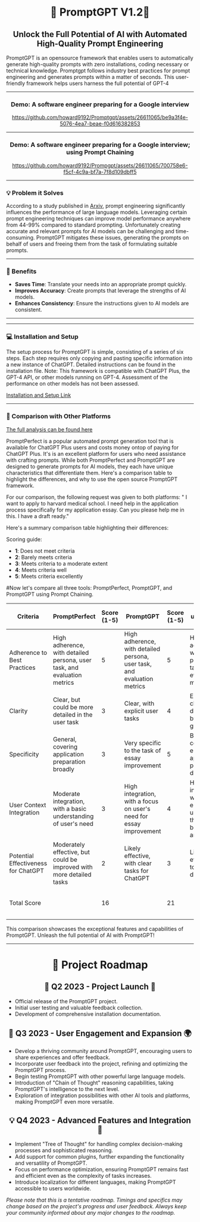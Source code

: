 # <div align="center">🚀 PromptGPT V1.2🚀</div>

## <div align="center">Unlock the Full Potential of AI with Automated High-Quality Prompt Engineering</div>


PromptGPT is an opensource framework that enables users to automatically generate high-quality prompts with zero installations, coding necessary or technical knowledge. Promptgpt follows industry best practices for prompt engineering and generates prompts within a matter of seconds. This user-friendly framework helps users harness the full potential of GPT-4

<div align="center">

---
### Demo: A software engineer preparing for a Google interview


https://github.com/howard9192/Promptgpt/assets/26611065/be9a3f4e-5076-4ea7-beae-f0d616382853





---
  
  
### Demo: A software engineer preparing for a Google interview; using Prompt Chaining 
https://github.com/howard9192/Prompgpt/assets/26611065/700758e6-f5cf-4c9a-bf7a-7f8d109dbff5 


  
  
</div>



<div align="center">

---

  
 
</div>

### 💡 Problem it Solves 
According to a study published in [Arxiv](https://arxiv.org/pdf/2201.11903.pdf), prompt engineering significantly influences the performance of large language models. Leveraging certain prompt engineering techniques can improve model performance anywhere from 44-99% compared to standard prompting. Unfortunately creating accurate and relevant prompts for AI models can be challenging and time-consuming. PromptGPT mitigates these issues, generating the prompts on behalf of users and freeing them from the task of formulating suitable prompts.

<div align="center">

---

  
  
</div>

### 🚀 Benefits

- **Saves Time**: Translate your needs into an appropriate prompt quickly.
- **Improves Accuracy**: Create prompts that leverage the strengths of AI models.
- **Enhances Consistency**: Ensure the instructions given to AI models are consistent.
---
  
  


<div align="center">

---

</div>

  
  
### 💻 Installation and Setup

The setup process for PromptGPT is simple, consisting of a series of six steps. Each step requires only copying and pasting specific information into a new instance of ChatGPT. Detailed instructions can be found in the installation file. Note: This framework is compatible with ChatGPT Plus, the GPT-4 API, or other models running on GPT-4. Assessment of the performance on other models has not been assessed. 

[Installation and Setup Link](https://github.com/howard9192/Prompgpt/blob/main/Instructions.md)

<div align="center">

---

  
  
</div>

### 🥊 Comparison with Other Platforms
[The full analysis can be found here](https://github.com/howard9192/Prompgpt/blob/main/Comparison%20to%20PromptPerfect.md)

PromptPerfect is a popular automated prompt generation tool that is available for ChatGPT Plus users and costs money ontop of paying for ChatGPT Plus. It's is an excellent platform for users who need assistance with crafting prompts. While both PromptPerfect and PromptGPT are designed to generate prompts for AI models, they each have unique characteristics that differentiate them. Here's a comparison table to highlight the differences, and why to use the open source PromptGPT framework.

For our comparison, the following request was given to both platforms: " I want to apply to harvard medical school. I need help in the application process specifically for my application essay. Can you please help me in this. I have a draft ready."



Here's a summary comparison table highlighting their differences:

Scoring guide:
- **1**: Does not meet criteria
- **2**: Barely meets criteria
- **3**: Meets criteria to a moderate extent
- **4**: Meets criteria well
- **5**: Meets criteria excellently

#Now let's compare all three tools: PromptPerfect, PromptGPT, and PromptGPT using Prompt Chaining. 

| Criteria | PromptPerfect | Score (1-5) | PromptGPT | Score (1-5) | PromptGPT using Prompt Chaining | Score (1-5) | Best Tool |
|---|---|---|---|---|---|---|---|
| Adherence to Best Practices | High adherence, with detailed persona, user task, and evaluation metrics | 5 | High adherence, with detailed persona, user task, and evaluation metrics | 5 | High adherence, with detailed persona, user task, and evaluation metrics | 5 | <span style="color:green">Tie</span> |
| Clarity | Clear, but could be more detailed in the user task | 3 | Clear, with explicit user tasks | 4 | Extremely clear, with detailed step-by-step guidance | 5 | <span style="color:green">PromptGPT using Prompt Chaining</span> |
| Specificity | General, covering application preparation broadly | 3 | Very specific to the task of essay improvement | 5 | Broad, covering the entire application process with detailed steps | 4 | <span style="color:green">PromptGPT</span> |
| User Context Integration | Moderate integration, with a basic understanding of user's need | 3 | High integration, with a focus on user's need for essay improvement | 4 | High integration, with an emphasis on understanding the user's background and goals | 5 | <span style="color:green">PromptGPT using Prompt Chaining</span> |
| Potential Effectiveness for ChatGPT | Moderately effective, but could be improved with more detailed tasks | 2 | Likely effective, with clear tasks for ChatGPT | 3 | Likely very effective due to clear, detailed tasks | 4 | <span style="color:green">PromptGPT using Prompt Chaining</span> |
| Total Score | | 16 | | 21 | | 23 | <span style="color:green">PromptGPT using Prompt Chaining</span> |


This comparison showcases the exceptional features and capabilities of PromptGPT. Unleash the full potential of AI with PromptGPT!

  ---
  
<div align="center">
  
# 🚀 Project Roadmap

## 🎈 Q2 2023 - Project Launch 🎉
  
</div>

- Official release of the PromptGPT project.
- Initial user testing and valuable feedback collection.
- Development of comprehensive installation documentation.

<div align="center">
  
## 📢 Q3 2023 - User Engagement and Expansion 🌍
  
</div>

- Develop a thriving community around PromptGPT, encouraging users to share experiences and offer feedback.
- Incorporate user feedback into the project, refining and optimizing the PromptGPT process.
- Begin testing PromptGPT with other powerful large language models.
- Introduction of "Chain of Thought" reasoning capabilities, taking PromptGPT's intelligence to the next level.
- Exploration of integration possibilities with other AI tools and platforms, making PromptGPT even more versatile.

 <div align="center">
  
## 💡 Q4 2023 - Advanced Features and Integration 🎁
  
  </div>
  
- Implement "Tree of Thought" for handling complex decision-making processes and sophisticated reasoning.
- Add support for common plugins, further expanding the functionality and versatility of PromptGPT.
- Focus on performance optimization, ensuring PromptGPT remains fast and efficient even as the complexity of tasks increases.
- Introduce localization for different languages, making PromptGPT accessible to users worldwide.

_*Please note that this is a tentative roadmap. Timings and specifics may change based on the project's progress and user feedback. Always keep your community informed about any major changes to the roadmap.*_


